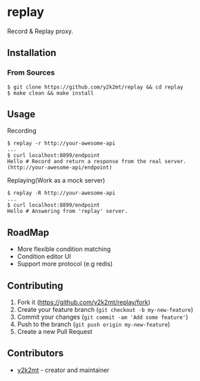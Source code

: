 # replay

Record & Replay proxy.

## Installation

### From Sources

```console
$ git clone https://github.com/y2k2mt/replay && cd replay
$ make clean && make install
```

## Usage

Recording

```console
$ replay -r http://your-awesome-api
...
$ curl localhost:8899/endpoint
Hello # Record and return a response from the real server.(http://your-awesome-api/endpoint)
```

Replaying(Work as a mock server)

```console
$ replay -R http://your-awesome-api
...
$ curl localhost:8899/endpoint
Hello # Answering from 'replay' server.
```

## RoadMap

- More flexible condition matching
- Condition editor UI
- Support more protocol (e.g redis)

## Contributing

1. Fork it (<https://github.com/y2k2mt/replay/fork>)
2. Create your feature branch (`git checkout -b my-new-feature`)
3. Commit your changes (`git commit -am 'Add some feature'`)
4. Push to the branch (`git push origin my-new-feature`)
5. Create a new Pull Request

## Contributors

- [y2k2mt](https://github.com/y2k2mt) - creator and maintainer
